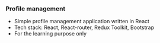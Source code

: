 ### Profile management

- Simple profile management application written in React
- Tech stack: React, React-router, Redux Toolkit, Bootstrap
- For the learning purpose only
